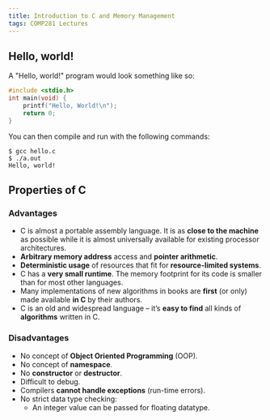 ```yaml
---
title: Introduction to C and Memory Management
tags: COMP281 Lectures
---
```


## Hello, world!
A "Hello, world!" program would look something like so:

```c
#include <stdio.h>
int main(void) {
	printf("Hello, World!\n");
	return 0;
}
```

You can then compile and run with the following commands:

```
$ gcc hello.c
$ ./a.out
Hello, world!
```

## Properties of C
### Advantages

* C is almost a portable assembly language. It is as **close to the machine** as possible while it is almost universally available for existing processor architectures.
* **Arbitrary memory address** access and **pointer arithmetic**.
* **Deterministic usage** of resources that fit for **resource-limited systems**.
* C has a **very small runtime**. The memory footprint for its code is smaller than for most other languages.
* Many implementations of new algorithms in books are **first** (or only) made available **in C** by their authors.
* C is an old and widespread language – it’s **easy to find** all kinds of **algorithms** written in C.

### Disadvantages

* No concept of **Object Oriented Programming** (OOP).
* No concept of **namespace**.
* No **constructor** or **destructor**.
* Difficult to debug.
* Compilers **cannot handle exceptions** (run-time errors).
* No strict data type checking:
	* An integer value can be passed for floating datatype.
